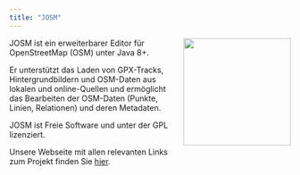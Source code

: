 ```yaml
---
title: "JOSM"
---
```


<img src="https://josm.openstreetmap.de/logo.png" style="float:right; margin: 0 0 1em 1em; width: 20vw;">

JOSM ist ein erweiterbarer Editor für ​OpenStreetMap (OSM) unter ​Java 8+.

Er unterstützt das Laden von GPX-Tracks, Hintergrundbildern und OSM-Daten aus lokalen und online-Quellen und ermöglicht das Bearbeiten der OSM-Daten (Punkte, Linien, Relationen) und deren Metadaten.

JOSM ist Freie Software und unter der GPL​ lizenziert.

Unsere Webseite mit allen relevanten Links zum Projekt finden Sie [hier](https://josm.openstreetmap.de/).
